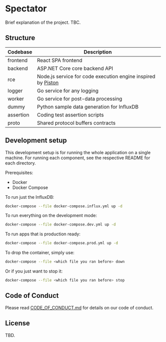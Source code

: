 # Spectator

Brief explanation of the project. TBC.

## Structure

| Codebase  | Description                                                                 |
| --------- | --------------------------------------------------------------------------- |
| frontend  | React SPA frontend                                                          |
| backend   | ASP.NET Core core backend API                                               |
| rce       | Node.js service for  code execution engine inspired by [Piston][piston-url] |
| logger    | Go service for any logging                                                  |
| worker    | Go service for post-data processing                                         |
| dummy     | Python sample data generation for InfluxDB                                  |
| assertion | Coding test assertion scripts                                               |
| proto     | Shared protocol buffers contracts                                           |

## Development setup

This development setup is for running the whole application on a single machine.
For running each component, see the respective README for each directory.

Prerequisites:
- Docker
- Docker Compose

To run just the InfluxDB:
```sh
docker-compose --file docker-compose.influx.yml up -d
```

To run everything on the development mode:
```sh
docker-compose --file docker-compose.dev.yml up -d
```

To run apps that is production ready:
```sh
docker-compose --file docker-compose.prod.yml up -d
```

To drop the container, simply use:
```sh
docker-compose --file <which file you ran before> down
```

Or if you just want to stop it:
```sh
docker-compose --file <which file you ran before> stop
```

## Code of Conduct

Please read [CODE_OF_CONDUCT.md](./CODE_OF_CONDUCT.md) for details on our code of conduct.

## License

TBD.

[piston-url]: https://github.com/engineer-man/piston